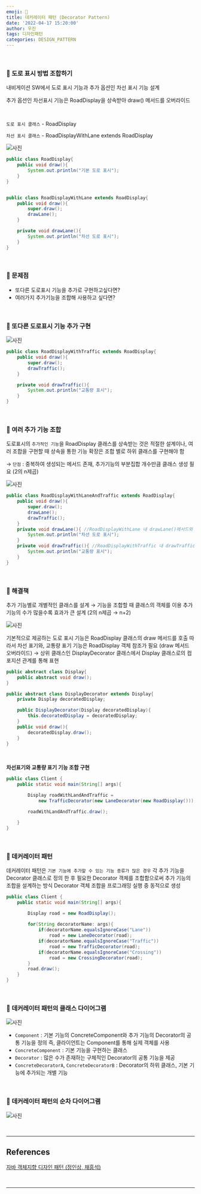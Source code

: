 ```yaml
---
emoji: 🦖
title: 데커레이터 패턴 (Decorator Pattern)
date: '2022-04-17 15:20:00'
author: 우진
tags: 디자인패턴
categories: DESIGN_PATTERN
---
```


<br/>

### 🥎 도로 표시 방법 조합하기
내비게이션 SW에서 도로 표시 기능과 추가 옵션인 차선 표시 기능 설계

추가 옵션인 차선표시 기능은 RoadDisplay을 상속받아 draw() 메서드를 오버라이드

<br/>

`도로 표시 클래스` - RoadDisplay 

`차선 표시 클래스` - RoadDisplayWithLane extends RoadDisplay

![사진](./decoratorPattern1.png)

```java
public class RoadDisplay{
	public void draw(){
		System.out.println("기본 도로 표시");
	}
}


public class RoadDisplayWithLane extends RoadDisplay{
	public void draw(){
		super.draw();
		drawLane();
	}

	private void drawLane(){
		System.out.println("차선 도로 표시");
	}
}
```

<br/>

### 🥎 문제점
- 또다른 도로표시 기능을 추가로 구현하고싶다면?
- 여러가지 추가기능을 조합해 사용하고 싶다면?

<br/>

### 🥎 또다른 도로표시 기능 추가 구현
![사진](./decoratorPattern2.png)
```java
public class RoadDisplayWithTraffic extends RoadDisplay{
	public void draw(){
		super.draw();
		drawTraffic();
	}

	private void drawTraffic(){
		System.out.println("교통량 표시");
	}
}
```

<br/>

### 🥎 여러 추가 기능 조합
도로표시의 `추가적인 기능`을 RoadDisplay 클래스를 상속받는 것은 적절한 설계이나,
여러 조합을 구현할 때 상속을 통한 기능 확장은 조합 별로 하위 클래스를 구현해야 함 

→ `단점` : 중복하여 생성되는 메서드 존재, 추가기능의 부분집합 개수만큼 클래스 생성 필요 (2의 n제곱)

 ![사진](./decoratorPattern3.png)

```java
public class RoadDisplayWithLaneAndTraffic extends RoadDisplay{
	public void draw(){
		super.draw();
		drawLane();
		drawTraffic();
	}
	private void drawLane(){ //RoadDisplayWithLane 내 drawLane()메서드와 중복
		System.out.println("차선 도로 표시");
	}
	private void drawTraffic(){ //RoadDisplayWithTraffic 내 drawTraffic()메서드와 중복
		System.out.println("교통량 표시");
	}
}
```

<br/>

### 🥎 해결책
추가 기능별로 개별적인 클래스를 설계 → 기능을 조합할 때 클래스의 객체를 이용
추가 기능의 수가 많을수록 효과가 큰 설계 (2의 n제곱 → n+2)

 ![사진](./decoratorPattern4.png)

기본적으로 제공하는 도로 표시 기능은 RoadDisplay 클래스의 draw 메서드를 호출
따라서 차선 표기와, 교통량 표기 기능은 RoadDisplay 객체 참조가 필요 (draw 메서드 오버라이드)
→ 상위 클래스인 DisplayDecorator 클래스에서 Display 클래스로의 컴포지션 관계를 통해 표현

```java
public abstract class Display{
	public abstract void draw();
}

public abstract class DisplayDecorator extends Display{
	private Display decoratedDisplay;

	public DisplayDecorator(Display decoratedDisplay){
		this.decoratedDisplay = decoratedDisplay;
	}
	public void draw(){
		decoratedDisplay.draw();
	}
}
```

<br/>

**차선표기와 교통량 표기 기능 조합 구현**
```java
public class Client {
	public static void main(String[] args){

		Display roadWithLandAndTraffic = 
			new TrafficDecorator(new LaneDecorator(new RoadDisplay()));

		roadWithLandAndTraffic.draw();

	}
}
```

<br/>

### 🥎 데커레이터 패턴
데커레이터 패턴은 `기본 기능에 추가할 수 있는 기능 종류가 많은 경우` 각 추가 기능을 Decorator 클래스로 정의 한 후 필요한 Decorator 객체를 조합함으로써 추가 기능의 조합을 설계하는 방식
Decorator 객체 조합을 프로그래밍 실행 중 동적으로 생성

```java
public class Client {
	public static void main(String[] args){

		Display road = new RoadDisplay();
		
		for(String decoratorName: args){
			if(decoratorName.equalsIgnoreCase("Lane"))
				road = new LaneDecorator(road);
			if(decoratorName.equalsIgnoreCase("Traffic"))
				road = new TrafficDecorator(road);
			if(decoratorName.equalsIgnoreCase("Crossing"))
				road = new CrossingDecorator(road);
		}
		road.draw();
	}
}
```

<br/>

### 🥎 **데커레이터 패턴의 클래스 다이어그램**

 ![사진](./decoratorPattern5.png)

- `Component` : 기본 기능의 ConcreteComponent와 추가 기능의 Decorator의 공통 기능을 정의
                       즉, 클라이언트는 Component를 통해 실제 객체를 사용
- `ConcreteComponent` : 기본 기능을 구현하는 클래스
- `Decorator` : 많은 수가 존재하는 구체적인 Decorator의 공통 기능을 제공
- `ConcreteDecoratorA`, `ConcreteDecoratorB` : Decorator의 하위 클래스, 기본 기능에 추가되는 개별 기능


<br/>

### 🥎 **데커레이터 패턴의 순차 다이어그램**

 ![사진](./decoratorPattern6.png)



<br/>

---
## References

[자바 객체지향 디자인 패턴 (정인상, 채흥석)](http://www.yes24.com/Product/Goods/12501269)

<br/>

---